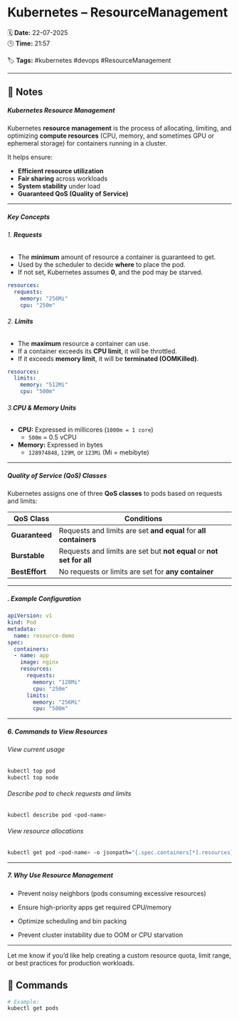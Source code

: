 # Kubernetes – ResourceManagement

🗓️ **Date:** 22-07-2025  
🕒 **Time:** 21:57  

🏷️ **Tags:** #kubernetes #devops #ResourceManagement  

---

## 📝 Notes

##### Kubernetes Resource Management

Kubernetes **resource management** is the process of allocating, limiting, and optimizing **compute resources** (CPU, memory, and sometimes GPU or ephemeral storage) for containers running in a cluster.

It helps ensure:

- **Efficient resource utilization**
- **Fair sharing** across workloads
- **System stability** under load
- **Guaranteed QoS (Quality of Service)**

---
##### Key Concepts

###### 1. **Requests**

- The **minimum** amount of resource a container is guaranteed to get.    
- Used by the scheduler to decide **where** to place the pod.
- If not set, Kubernetes assumes **0**, and the pod may be starved.

```yaml
resources:
  requests:
    memory: "256Mi"
    cpu: "250m"
```
###### 2. **Limits**

- The **maximum** resource a container can use.
- If a container exceeds its **CPU limit**, it will be throttled.
- If it exceeds **memory limit**, it will be **terminated (OOMKilled)**.

```yaml
resources:
  limits:
    memory: "512Mi"
    cpu: "500m"
```

###### 3.**CPU & Memory Units**

- **CPU:** Expressed in millicores (`1000m = 1 core`)
    - `500m` = 0.5 vCPU
- **Memory:** Expressed in bytes
    - `128974848`, `129M`, or `123Mi` (Mi = mebibyte)        

---

##### **Quality of Service (QoS) Classes**

Kubernetes assigns one of three **QoS classes** to pods based on requests and limits:

| QoS Class      | Conditions                                                           |
| -------------- | -------------------------------------------------------------------- |
| **Guaranteed** | Requests and limits are set **and equal** for **all containers**     |
| **Burstable**  | Requests and limits are set but **not equal** or **not set for all** |
| **BestEffort** | No requests or limits are set for **any container**                  |

---

##### . **Example Configuration**

```yaml
apiVersion: v1
kind: Pod
metadata:
  name: resource-demo
spec:
  containers:
  - name: app
    image: nginx
    resources:
      requests:
        memory: "128Mi"
        cpu: "250m"
      limits:
        memory: "256Mi"
        cpu: "500m"
```

---

##### 6. **Commands to View Resources**

###### View current usage

```bash
kubectl top pod
kubectl top node
```

###### Describe pod to check requests and limits

```bash
kubectl describe pod <pod-name>
```

###### View resource allocations

```bash
kubectl get pod <pod-name> -o jsonpath="{.spec.containers[*].resources}"
```

---

##### 7. **Why Use Resource Management**

- Prevent noisy neighbors (pods consuming excessive resources)
    
- Ensure high-priority apps get required CPU/memory
    
- Optimize scheduling and bin packing
    
- Prevent cluster instability due to OOM or CPU starvation
    

---

Let me know if you’d like help creating a custom resource quota, limit range, or best practices for production workloads.

## 🧾 Commands

```bash
# Example:
kubectl get pods
```

